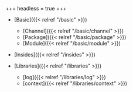 +++
headless = true
+++

- [Basic]({{< relref "/basic" >}})
  - [Channel]({{< relref "/basic/channel" >}}) 
  - [Package]({{< relref "/basic/package" >}})
  - [Module]({{< relref "/basic/module" >}})
- [Insides]({{< relref "/insides" >}})

- [Libraries]({{< relref "/libraries" >}})
  - [log]({{< relref "/libraries/log" >}})
  - [context]({{< relref "/libraries/context" >}})